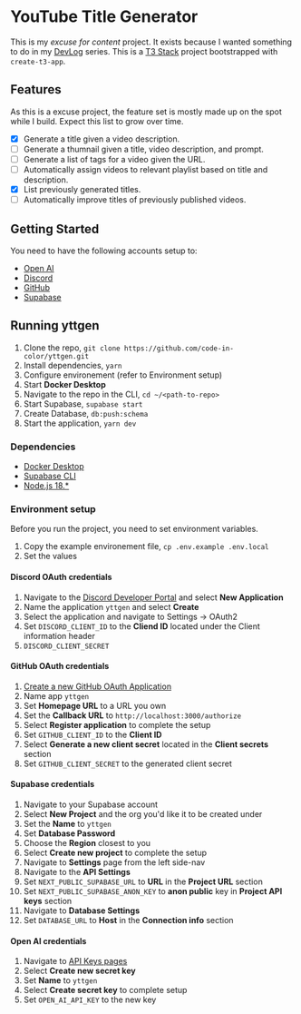 # YouTube Title Generator

This is my _excuse for content_ project. It exists because I wanted something to do in my [DevLog](https://youtube.com/playlist?list=PLHTZjQ3iWQR_SpWOgahABzZsiW5u-xf7v) series. This is a [T3 Stack](https://create.t3.gg/) project bootstrapped with `create-t3-app`.

## Features

As this is a excuse project, the feature set is mostly made up on the spot while I build. Expect this list to grow over time.

- [x] Generate a title given a video description.
- [ ] Generate a thumnail given a title, video description, and prompt.
- [ ] Generate a list of tags for a video given the URL.
- [ ] Automatically assign videos to relevant playlist based on title and description.
- [x] List previously generated titles.
- [ ] Automatically improve titles of previously published videos.

## Getting Started

You need to have the following accounts setup to:

* [Open AI](https://platform.openai.com/signup?launch)
* [Discord](https://discord.com/register)
* [GitHub](https://github.com/signup?ref_cta=Sign+up&ref_loc=header+logged+out&ref_page=%2F&source=header-home)
* [Supabase](https://supabase.com/dashboard/sign-up)

## Running yttgen

1. Clone the repo, `git clone https://github.com/code-in-color/yttgen.git`
2. Install dependencies, `yarn`
3. Configure environement (refer to Environment setup)
4. Start **Docker Desktop**
5. Navigate to the repo in the CLI, `cd ~/<path-to-repo>`
6. Start Supabase, `supabase start`
7. Create Database, `db:push:schema`
8. Start the application, `yarn dev`

### Dependencies

* [Docker Desktop](https://www.docker.com/products/docker-desktop/)
* [Supabase CLI](https://supabase.com/docs/guides/cli)
* [Node.js 18.*](https://nodejs.org/en/download)

### Environment setup

Before you run the project, you need to set environment variables.

1. Copy the example environement file, `cp .env.example .env.local`
2. Set the values

#### Discord OAuth credentials

1. Navigate to the [Discord Developer Portal](https://discord.com/developers/applications) and select **New Application**
2. Name the application `yttgen` and select **Create**
3. Select the application and navigate to Settings -> OAuth2
4. Set `DISCORD_CLIENT_ID` to the **Cliend ID** located under the Client information header
5. `DISCORD_CLIENT_SECRET`

#### GitHub OAuth credentials

1. [Create a new GitHub OAuth Application](https://github.com/settings/applications/new)
1. Name app `yttgen`
1. Set **Homepage URL** to a URL you own
1. Set the **Callback URL** to `http://localhost:3000/authorize`
1. Select **Register application** to complete the setup
1. Set `GITHUB_CLIENT_ID` to the **Client ID**
1. Select **Generate a new client secret** located in the **Client secrets** section
1. Set `GITHUB_CLIENT_SECRET` to the generated client secret

#### Supabase credentials

1. Navigate to your Supabase account
2. Select **New Project** and the org you'd like it to be created under
3. Set the **Name** to `yttgen`
4. Set **Database Password**
5. Choose the **Region** closest to you
6. Select **Create new project** to complete the setup
7. Navigate to **Settings** page from the left side-nav
8. Navigate to the **API Settings**
9. Set `NEXT_PUBLIC_SUPABASE_URL` to **URL** in the **Project URL** section
10. Set `NEXT_PUBLIC_SUPABASE_ANON_KEY` to **anon public** key in **Project API keys** section
11. Navigate to **Database Settings**
12. Set `DATABASE_URL` to **Host** in the **Connection info** section

#### Open AI credentials

1. Navigate to [API Keys pages](https://platform.openai.com/account/api-keys)
2. Select **Create new secret key**
3. Set **Name** to `yttgen`
4. Select **Create secret key** to complete setup
5. Set `OPEN_AI_API_KEY` to the new key
